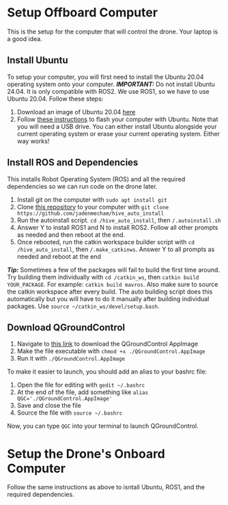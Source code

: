 # Setup Offboard Computer
This is the setup for the computer that will control the drone. Your laptop is a good idea.
## Install Ubuntu
To setup your computer, you will first need to install the Ubuntu 20.04 operating system onto your computer. ***IMPORTANT:*** Do not install Ubuntu 24.04. It is only compatible with ROS2. We use ROS1, so we have to use Ubuntu 20.04. Follow these steps:
1. Download an image of Ubuntu 20.04 [here](https://releases.ubuntu.com/focal/)
2. Follow [these instructions](https://ubuntu.com/tutorials/install-ubuntu-desktop#1-overview) to flash your computer with Ubuntu. Note that you will need a USB drive. You can either install Ubuntu alongside your current operating system or erase your current operating system. Either way works!
## Install ROS and Dependencies
This installs Robot Operating System (ROS) and all the required dependencies so we can run code on the drone later. 
1. Install git on the computer with ```sudo apt install git```
2. Clone [this repository](https://github.com/jadenmecham/hive_auto_install) to your computer with ```git clone https://github.com/jadenmecham/hive_auto_install```
3. Run the autoinstall script. ```cd /hive_auto_install```, then ```/.autoinstall.sh```
4. Answer Y to install ROS1 and N to install ROS2. Follow all other prompts as needed and then reboot at the end.
5. Once rebooted, run the catkin workspace builder script with ```cd /hive_auto_install```, then ```/.make_catkinws```. Answer Y to all prompts as needed and reboot at the end

***Tip:*** Sometimes a few of the packages will fail to build the first time around. Try building them individually with ```cd /catkin_ws```, then ```catkin build YOUR_PACKAGE```. For example: ```catkin build mavros```. Also make sure to source the catkin workspace after every build. The auto building script does this automatically but you will have to do it manually after building individual packages. Use ```source ~/catkin_ws/devel/setup.bash```. 

## Download QGroundControl
1. Navigate to [this link](https://docs.qgroundcontrol.com/master/en/qgc-user-guide/getting_started/download_and_install.html#old-stable-releases) to download the QGroundControl AppImage
2. Make the file executable with ```chmod +x ./QGroundControl.AppImage```
3. Run it with ```./QGroundControl.AppImage```

To make it easier to launch, you should add an alias to your bashrc file:
1. Open the file for editing with ```gedit ~/.bashrc```
2. At the end of the file, add something like ```alias QGC='./QGroundControl.AppImage'```
3. Save and close the file
4. Source the file with ```source ~/.bashrc```

 Now, you can type ```QGC``` into your terminal to launch QGroundControl.

# Setup the Drone's Onboard Computer 
Follow the same instructions as above to isntall Ubuntu, ROS1, and the required dependencies.


